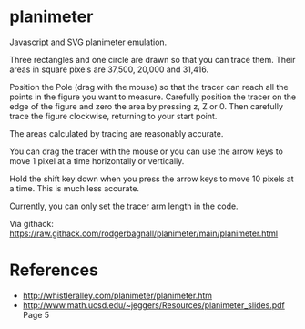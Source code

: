 # planimeter
Javascript and SVG planimeter emulation.

Three rectangles and one circle are drawn so that you can trace them. Their areas in square pixels are 37,500, 20,000 and 31,416.

Position the Pole (drag with the mouse) so that the tracer can reach all the points in the figure you want to measure.
Carefully position the tracer on the edge of the figure and zero the area by pressing z, Z or 0.
Then carefully trace the figure clockwise, returning to your start point.

The areas calculated by tracing are reasonably accurate.

You can drag the tracer with the mouse or you can use the arrow keys to move 1 pixel at a time horizontally or vertically.

Hold the shift key down when you press the arrow keys to move 10 pixels at a time. This is much less accurate.

Currently, you can only set the tracer arm length in the code.

Via githack: https://raw.githack.com/rodgerbagnall/planimeter/main/planimeter.html

# References
* http://whistleralley.com/planimeter/planimeter.htm
* http://www.math.ucsd.edu/~jeggers/Resources/planimeter_slides.pdf Page 5
